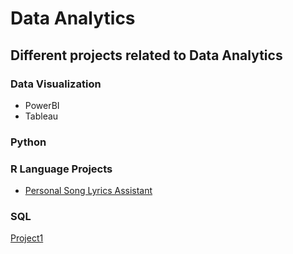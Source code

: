 # Data Analytics
## Different projects related to Data Analytics

### Data Visualization
- PowerBI
- Tableau

### Python


### R Language Projects
  - [Personal Song Lyrics Assistant](/Personal%20Song%20Lyrics%20Assistant/PSLA.md)
  

### SQL

[Project1](https://github.com/arveeflores/DataAnalytics/blob/main/MAN202.ipynb)
